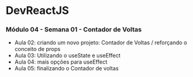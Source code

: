 # DevReactJS

### Módulo 04 - Semana 01 - Contador de Voltas

- Aula 02: criando um novo projeto: Contador de Voltas / reforçando o conceito de props
- Aula 03: Utilizando o useState e useEffect
- Aula 04: mais opções para useEffect
- Aula 05: finalizando o Contador de voltas